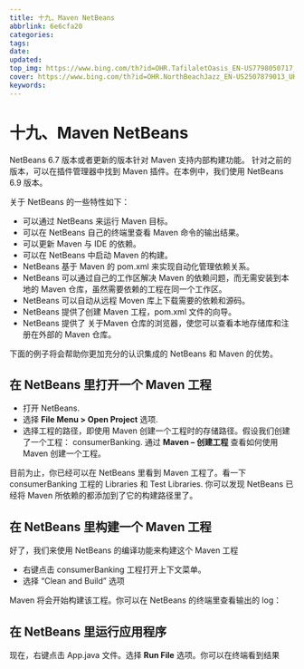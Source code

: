 ```yaml
---
title: 十九、Maven NetBeans
abbrlink: 6e6cfa20
categories: 
tags: 
date: 
updated: 
top_img: https://www.bing.com/th?id=OHR.TafilaletOasis_EN-US7798050717_UHD.jpg
cover: https://www.bing.com/th?id=OHR.NorthBeachJazz_EN-US2507879013_UHD.jpg
keywords: 
---
```

# 十九、Maven NetBeans

NetBeans 6.7 版本或者更新的版本针对 Maven 支持内部构建功能。 针对之前的版本，可以在插件管理器中找到 Maven 插件。在本例中，我们使用 NetBeans 6.9 版本。

关于 NetBeans 的一些特性如下：

- 可以通过 NetBeans 来运行 Maven 目标。
- 可以在 NetBeans 自己的终端里查看 Maven 命令的输出结果。
- 可以更新 Maven 与 IDE 的依赖。
- 可以在 NetBeans 中启动 Maven 的构建。
- NetBeans 基于 Maven 的 pom.xml 来实现自动化管理依赖关系。
- NetBeans 可以通过自己的工作区解决 Maven 的依赖问题，而无需安装到本地的 Maven 仓库，虽然需要依赖的工程在同一个工作区。
- NetBeans 可以自动从远程 Moven 库上下载需要的依赖和源码。
- NetBeans 提供了创建 Maven 工程，pom.xml 文件的向导。
- NetBeans 提供了 关于Maven 仓库的浏览器，使您可以查看本地存储库和注册在外部的 Maven 仓库。

下面的例子将会帮助你更加充分的认识集成的 NetBeans 和 Maven 的优势。

## 在 NetBeans 里打开一个 Maven 工程

- 打开 NetBeans.
- 选择 **File Menu > Open Project** 选项.
- 选择工程的路径，即使用 Maven 创建一个工程时的存储路径。假设我们创建了一个工程： consumerBanking. 通过 **Maven – 创建工程** 查看如何使用 Maven 创建一个工程。

目前为止，你已经可以在 NetBeans 里看到 Maven 工程了。看一下consumerBanking 工程的 Libraries 和 Test Libraries. 你可以发现 NetBeans 已经将 Maven 所依赖的都添加到了它的构建路径里了。

## 在 NetBeans 里构建一个 Maven 工程

好了，我们来使用 NetBeans 的编译功能来构建这个 Maven 工程

- 右键点击 consumerBanking 工程打开上下文菜单。
- 选择 “Clean and Build” 选项

Maven 将会开始构建该工程。你可以在 NetBeans 的终端里查看输出的 log：

## 在 NetBeans 里运行应用程序

现在，右键点击 App.java 文件。选择 **Run File** 选项。你可以在终端看到结果



